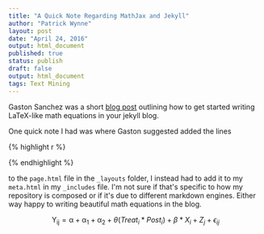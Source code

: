 ```yaml
---
title: "A Quick Note Regarding MathJax and Jekyll"
author: "Patrick Wynne"
layout: post
date: "April 24, 2016"
output: html_document
published: true
status: publish
draft: false
output: html_document
tags: Text Mining
---
```


Gaston Sanchez was a short [blog post](http://gastonsanchez.com/opinion/2014/02/16/Mathjax-with-jekyll/) outlining how to get started writing LaTeX-like math equations in your jekyll blog. 

One quick note I had was where Gaston suggested added the lines 

{% highlight r %}
<script type="text/javascript"
    src="http://cdn.mathjax.org/mathjax/latest/MathJax.js?config=TeX-AMS-MML_HTMLorMML">
</script>
{% endhighlight %}


to the ```page.html``` file in the ```_layouts``` folder, I instead had to add it to my ```meta.html```  in my  ```_includes``` file. I'm not sure if that's specific to how my repository is composed or if it's due to different markdown engines. Either way happy to writing beautiful math equations in the blog.

$$\mathsf{Y_{ij}} = \mathsf{\alpha} + \mathsf{\alpha_{1}} + \mathsf{\alpha_{2}}+ \theta(Treat_{i}*Post_{i}) + \beta*X_{i} + Z_{j} + \epsilon_{ij}$$ 
